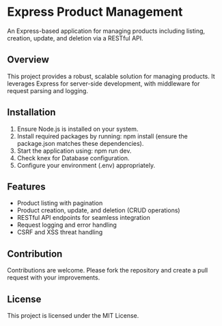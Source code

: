 # Express Product Management

An Express-based application for managing products including listing, creation, update, and deletion via a RESTful API.

## Overview

This project provides a robust, scalable solution for managing products. It leverages Express for server-side development, with middleware for request parsing and logging.

## Installation

1. Ensure Node.js is installed on your system.
2. Install required packages by running: npm install (ensure the package.json matches these dependencies).
3. Start the application using: npm run dev.
4. Check knex for Database configuration.
5. Configure your environment (.env) appropriately.

## Features

- Product listing with pagination
- Product creation, update, and deletion (CRUD operations)
- RESTful API endpoints for seamless integration
- Request logging and error handling
- CSRF and XSS threat handling

## Contribution

Contributions are welcome. Please fork the repository and create a pull request with your improvements.

## License

This project is licensed under the MIT License.
 